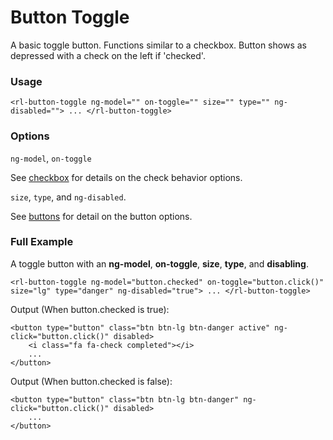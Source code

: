 # Button Toggle
A basic toggle button. Functions similar to a checkbox. Button shows as depressed with a check on the left if 'checked'.

### Usage
```
<rl-button-toggle ng-model="" on-toggle="" size="" type="" ng-disabled=""> ... </rl-button-toggle>
```
### Options

`ng-model`, `on-toggle`

See [checkbox](../inputs/checkbox/checkbox.md) for details on the check behavior options.

`size`, `type`, and `ng-disabled`.

See [buttons](../buttons.md) for detail on the button options.

### Full Example
A toggle button with an **ng-model**, **on-toggle**, **size**, **type**, and **disabling**.
```
<rl-button-toggle ng-model="button.checked" on-toggle="button.click()" size="lg" type="danger" ng-disabled="true"> ... </rl-button-toggle>
```
Output (When button.checked is true):
```
<button type="button" class="btn btn-lg btn-danger active" ng-click="button.click()" disabled>
	<i class="fa fa-check completed"></i>
	...
</button>
```
Output (When button.checked is false):
```
<button type="button" class="btn btn-lg btn-danger" ng-click="button.click()" disabled>
	...
</button>
```